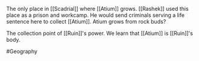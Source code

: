 The only place in [[Scadrial]] where [[Atium]] grows. [[Rashek]] used this place as a prison and workcamp. He would send criminals serving a life sentence here to collect [[Atium]]. Atium grows from rock buds?

The collection point of [[Ruin]]'s power. We learn that [[Atium]] is [[Ruin]]'s body.

#Geography 